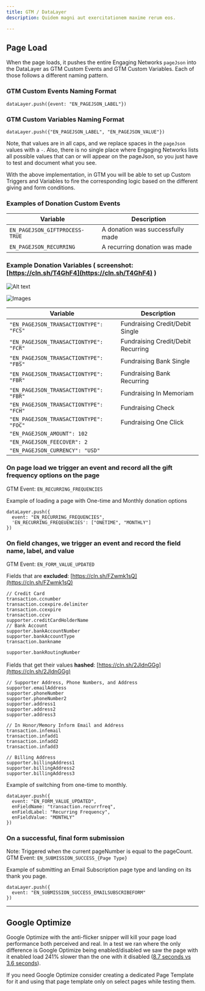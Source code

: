 ```yaml
---
title: GTM / DataLayer
description: Quidem magni aut exercitationem maxime rerum eos.

---
```


## Page Load

When the page loads, it pushes the entire Engaging Networks `pageJson` into the DataLayer as GTM Custom Events and GTM Custom Variables. Each of those follows a different naming pattern.


### GTM Custom Events Naming Format 
```
dataLayer.push({event: "EN_PAGEJSON_LABEL"})
```

### GTM Custom Variables Naming Format
```
dataLayer.push({"EN_PAGEJSON_LABEL", "EN_PAGEJSON_VALUE"})
```

Note, that values are in all caps, and we replace spaces in the `pageJson` values with a `-`. Also, there is no single place where Engaging Networks lists all possible values that can or will appear on the pageJson, so you just have to test and document what you see.

With the above implementation, in GTM you will be able to set up Custom Triggers and Variables to fire the corresponding logic based on the different giving and form conditions.


### Examples of Donation Custom Events

| Variable                          | Description                        |
| --------------------------------- | ---------------------------------- |
| `EN_PAGEJSON_GIFTPROCESS-TRUE`    | A donation was successfully made   |
| `EN_PAGEJSON_RECURRING`           | A recurring donation was made      |



### Example Donation Variables ( screenshot: [https://cln.sh/T4GhF4](https://cln.sh/T4GhF4) )

![Alt text](images/CleanShot2022-10-0612.03.15)

![Images](/images/CleanShot2022-10-0612.03.15.png)


 Variable                              | Description                          |
| ------------------------------------- | ------------------------------------ |
| `"EN_PAGEJSON_TRANSACTIONTYPE": "FCS"` | Fundraising Credit/Debit Single      |
| `"EN_PAGEJSON_TRANSACTIONTYPE": "FCR"` | Fundraising Credit/Debit Recurring   |
| `"EN_PAGEJSON_TRANSACTIONTYPE": "FBS"` | Fundraising Bank Single              |
| `"EN_PAGEJSON_TRANSACTIONTYPE": "FBR"` | Fundraising Bank Recurring           |
| `"EN_PAGEJSON_TRANSACTIONTYPE": "FBR"` | Fundraising In Memoriam              |
| `"EN_PAGEJSON_TRANSACTIONTYPE": "FCH"` | Fundraising Check                    |
| `"EN_PAGEJSON_TRANSACTIONTYPE": "FOC"` | Fundraising One Click                |
| `"EN_PAGEJSON_AMOUNT": 102`            |    |
| `"EN_PAGEJSON_FEECOVER": 2`            |   |
| `"EN_PAGEJSON_CURRENCY": "USD"`        |   |


### On page load we trigger an event and record all the gift frequency options on the page 

GTM Event: `EN_RECURRING_FREQUENCIES`

Example of loading a page with One-time and Monthly donation options

```
dataLayer.push({
  event: "EN_RECURRING_FREQUENCIES",
  'EN_RECURRING_FREQEUENCIES': ["ONETIME", "MONTHLY"]
})
```

### On field changes, we trigger an event and record the field name, label, and value 

GTM Event: `EN_FORM_VALUE_UPDATED`

Fields that are **excluded**: [https://cln.sh/FZwmk1sQ](https://cln.sh/FZwmk1sQ)

```
// Credit Card
transaction.ccnumber
transaction.ccexpire.delimiter
transaction.ccexpire
transaction.ccvv
supporter.creditCardHolderName
// Bank Account
supporter.bankAccountNumber
supporter.bankAccountType
transaction.bankname
```


`supporter.bankRoutingNumber` \
 \
Fields that get their values **hashed**: [https://cln.sh/2JldnGGg](https://cln.sh/2JldnGGg)

```
// Supporter Address, Phone Numbers, and Address
supporter.emailAddress
supporter.phoneNumber
supporter.phoneNumber2
supporter.address1
supporter.address2
supporter.address3

// In Honor/Memory Inform Email and Address
transaction.infemail
transaction.infadd1
transaction.infadd2
transaction.infadd3

// Billing Address
supporter.billingAddress1
supporter.billingAddress2
supporter.billingAddress3
```


Example of switching from one-time to monthly.

```
dataLayer.push({
  event: "EN_FORM_VALUE_UPDATED",
  enFieldName: "transaction.recurrfreq",
  enFieldLabel: "Recurring Frequency",
  enFieldValue: "MONTHLY"
})
```

### On a successful, final form submission

Note: Triggered when the current pageNumber is equal to the pageCount. \
GTM Event: `EN_SUBMISSION_SUCCESS_{Page Type}`

Example of submitting an Email Subscription page type and landing on its thank you page.


```
dataLayer.push({
  event: "EN_SUBMISSION_SUCCESS_EMAILSUBSCRIBEFORM"
})
```
---

## Google Optimize 

Google Optimize with the anti-flicker snipper will kill your page load performance both perceived and real. In a test we ran where the only difference is Google Optimize being enabled/disabled we saw the page with it enabled load 241% slower than the one with it disabled ([8.7 seconds vs 3.6 seconds](https://d.pr/i/aFEb53)).

If you need Google Optimize consider creating a dedicated Page Template for it and using that page template only on select pages while testing them.